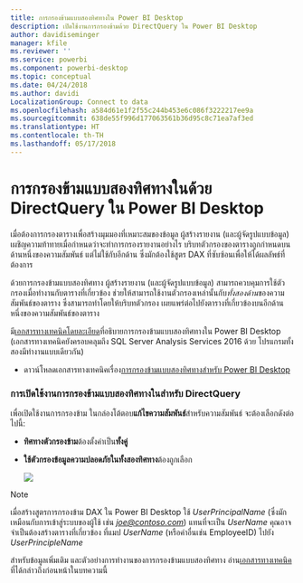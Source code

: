 ```yaml
---
title: การกรองข้ามแบบสองทิศทางใน Power BI Desktop
description: เปิดใช้งานการกรองข้ามด้วย DirectQuery ใน Power BI Desktop
author: davidiseminger
manager: kfile
ms.reviewer: ''
ms.service: powerbi
ms.component: powerbi-desktop
ms.topic: conceptual
ms.date: 04/24/2018
ms.author: davidi
LocalizationGroup: Connect to data
ms.openlocfilehash: a584d61e1f2f55c244b453e6c086f3222217ee9a
ms.sourcegitcommit: 638de55f996d177063561b36d95c8c71ea7af3ed
ms.translationtype: HT
ms.contentlocale: th-TH
ms.lasthandoff: 05/17/2018
---
```

# <a name="bidirectional-cross-filtering-using-directquery-in-power-bi-desktop"></a>การกรองข้ามแบบสองทิศทางในด้วย DirectQuery ใน Power BI Desktop

เมื่อต้องการกรองตารางเพื่อสร้างมุมมองที่เหมาะสมของข้อมูล ผู้สร้างรายงาน (และผู้จัดรูปแบบข้อมูล) เผชิญความท้าทายเมื่อกำหนดว่าจะทำการกรองรายงานอย่างไร บริบทตัวกรองของตารางถูกกำหนดบนด้านหนึ่งของความสัมพันธ์ แต่ไม่ใช้กับอีกด้าน ซึ่งมักต้องใช้สูตร DAX ที่ซับซ้อนเพื่อให้ได้ผลลัพธ์ที่ต้องการ

ด้วยการกรองข้ามแบบสองทิศทาง ผู้สร้างรายงาน (และผู้จัดรูปแบบข้อมูล) สามารถควบคุมการใช้ตัวกรองเมื่อทำงานกับตารางที่เกี่ยวข้อง ช่วยให้สามารถใช้งานตัวกรองเหล่านั้นกับ*ทั้งสองด้าน*ของความสัมพันธ์ของตาราง ซึ่งสามารถทำโดยให้บริบทตัวกรอง เผยแพร่ต่อไปยังตารางที่เกี่ยวข้องบนอีกด้านหนึ่งของความสัมพันธ์ของตาราง

มี[เอกสารทางเทคนิคโดยละเอียด](http://download.microsoft.com/download/2/7/8/2782DF95-3E0D-40CD-BFC8-749A2882E109/Bidirectional%20cross-filtering%20in%20Analysis%20Services%202016%20and%20Power%20BI.docx)ที่อธิบายการกรองข้ามแบบสองทิศทางใน Power BI Desktop (เอกสารทางเทคนิคยังครอบคลุมถึง SQL Server Analysis Services 2016 ด้วย โปรแกรมทั้งสองมีทำงานแบบเดียวกัน)

* ดาวน์โหลดเอกสารทางเทคนิคเรื่อง[การกรองข้ามแบบสองทิศทางสำหรับ Power BI Desktop](http://download.microsoft.com/download/2/7/8/2782DF95-3E0D-40CD-BFC8-749A2882E109/Bidirectional%20cross-filtering%20in%20Analysis%20Services%202016%20and%20Power%20BI.docx)

### <a name="enabling-bidirectional-cross-filtering-for-directquery"></a>การเปิดใช้งานการกรองข้ามแบบสองทิศทางในสำหรับ DirectQuery

เพื่อเปิดใช้งานการกรองข้าม ในกล่องโต้ตอบ**แก้ไขความสัมพันธ์**สำหรับความสัมพันธ์ จะต้องเลือกดังต่อไปนี้:

* **ทิศทางตัวกรองข้าม**ต้องตั้งค่าเป็น**ทั้งคู่**
* **ใช้ตัวกรองข้อมูลความปลอดภัยในทั้งสองทิศทาง**ต้องถูกเลือก
  
  ![](media/desktop-bidirectional-filtering/bidirectional-filtering_2.png)

> [!NOTE]
> เมื่อสร้างสูตรการกรองข้าม DAX ใน Power BI Desktop ใช้ *UserPrincipalName* (ซึ่งมักเหมือนกับการเข้าสู่ระบบของผู้ใช้ เช่น *joe@contoso.com*) แทนที่จะเป็น *UserName* คุณอาจจำเป็นต้องสร้างตารางที่เกี่ยวข้อง ที่แมป *UserName* (หรือค่าอื่นเช่น EmployeeID) ไปยัง *UserPrincipleName*
> 
> 

สำหรับข้อมูลเพิ่มเติม และตัวอย่างการทำงานของการกรองข้ามแบบสองทิศทาง อ่าน[เอกสารทางเทคนิค](http://download.microsoft.com/download/2/7/8/2782DF95-3E0D-40CD-BFC8-749A2882E109/Bidirectional%20cross-filtering%20in%20Analysis%20Services%202016%20and%20Power%20BI.docx)ที่ได้กล่าวถึงก่อนหน้าในบทความนี้

